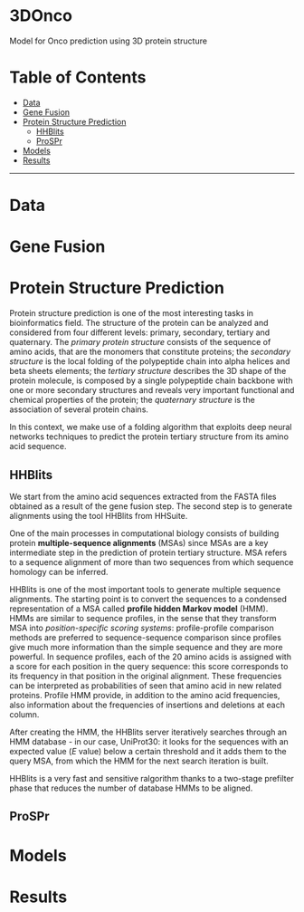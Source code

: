 # 3DOnco
Model for Onco prediction using 3D protein structure

# Table of Contents

- [Data](#Data)
- [Gene Fusion](#Gene)
- [Protein Structure Prediction](#psp)
  - [HHBlits](#hhblits)
  - [ProSPr](#prospr)
- [Models](#models)
- [Results](#results)


---

# Data <a name="Data"></a>

# Gene Fusion <a name="Gene"></a>

# Protein Structure Prediction <a name="psp"></a>

Protein structure prediction is one of the most interesting tasks in bioinformatics field. The structure of the protein can be analyzed and considered from four different levels: primary, secondary, tertiary and quaternary. The _primary protein structure_ consists of the sequence of amino acids, that are the monomers that constitute proteins; the _secondary structure_ is the local folding of the polypeptide chain into alpha helices and beta sheets elements; the _tertiary structure_ describes the 3D shape of the protein molecule, is composed by a single polypeptide chain backbone with one or more secondary structures and reveals very important functional and chemical properties of the protein; the _quaternary structure_ is the association of several protein chains. 

In this context, we make use of a folding algorithm that exploits deep neural networks techniques to predict the protein tertiary structure from its amino acid sequence.

## HHBlits <a name="hhblits"></a>

We start from the amino acid sequences extracted from the FASTA files obtained as a result of the gene fusion step. The second step is to generate alignments using the tool HHBlits from HHSuite.

One of the main processes in computational biology consists of building protein **multiple-sequence alignments** (MSAs) since MSAs are a key intermediate step in the prediction of protein tertiary structure. MSA refers to a sequence alignment of more than two sequences from which sequence homology can be inferred. 

HHBlits is one of the most important tools to generate multiple sequence alignments. The starting point is to convert the sequences to a condensed representation of a MSA called **profile hidden Markov model** (HMM). HMMs are similar to sequence profiles, in the sense that they transform MSA into _position-specific scoring systems_: profile-profile comparison methods are preferred to sequence-sequence comparison since profiles give much more information than the simple sequence and they are more powerful.  In sequence profiles, each of the 20 amino acids is assigned with a score for each position in the query sequence: this score corresponds to its frequency in that position in the original alignment. These frequencies can be interpreted as probabilities of seen that amino acid in new related proteins. Profile HMM provide, in addition to the amino acid frequencies, also information about the frequencies of insertions and deletions at each column.

After creating the HMM, the HHBlits server iteratively searches through an HMM database - in our case, UniProt30: it looks for the sequences with an expected value (_E_ value) below a certain threshold and it adds them to the query MSA, from which the HMM for the next search iteration is built. 


HHBlits is a very fast and sensitive ralgorithm thanks to a two-stage prefilter phase that reduces the number of database HMMs to be aligned. 



## ProSPr <a name="prospr"></a>

# Models <a name="models"></a>

# Results <a name="results"></a>
